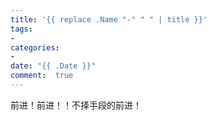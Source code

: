 ```yaml
---
title: '{{ replace .Name "-" " " | title }}'
tags: 
-
categories: 
- 
date: "{{ .Date }}"
comment:  true    
---
```


前进！前进！！不择手段的前进！

<!--more-->